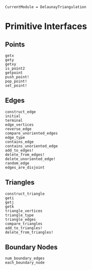 ```@meta 
CurrentModule = DelaunayTriangulation
```

# Primitive Interfaces 

## Points 

```@docs 
getx
gety
getxy
is_point2 
getpoint
push_point!
pop_point!
set_point!
```

## Edges 

```@docs 
construct_edge
initial
terminal
edge_vertices
reverse_edge
compare_unoriented_edges
edge_type
contains_edge
contains_unoriented_edge
add_to_edges!
delete_from_edges!
delete_unoriented_edge!
random_edge
edges_are_disjoint
```

## Triangles 

```@docs 
construct_triangle
geti
getj
getk
triangle_vertices
triangle_type
triangle_edges
compare_triangles
add_to_triangles!
delete_from_triangles!
```

## Boundary Nodes 

```@docs 
num_boundary_edges
each_boundary_node
```
